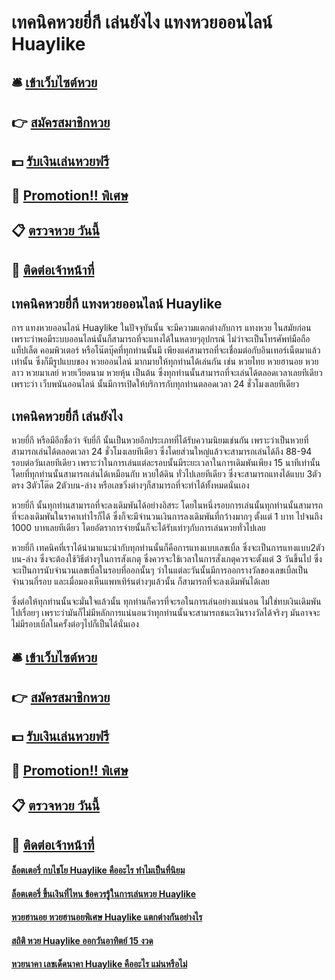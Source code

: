 # เทคนิคหวยยี่กี เล่นยังไง แทงหวยออนไลน์ Huaylike

## 🛎 [เข้าเว็บไซต์หวย](https://bit.ly/3qIkCzJ)
## 👉 [สมัครสมาชิกหวย](https://bit.ly/3qIkCzJ)
## 💵 [รับเงินเล่นหวยฟรี](https://bit.ly/3RPwrzS)
## 👑 [Promotion!! พิเศษ](https://bit.ly/3RPwrzS)
## 📋 [ตรวจหวย วันนี้](https://bit.ly/3RPwrzS)
## 📱 [ติดต่อเจ้าหน้าที่](https://bit.ly/3RPwrzS)

## เทคนิคหวยยี่กี แทงหวยออนไลน์ Huaylike
การ แทงหวยออนไลน์ Huaylike ในปัจจุบันนั้น จะมีความแตกต่างกับการ แทงหวย ในสมัยก่อนเพราะว่าพอมีระบบออนไลน์นั้นก็สามารถที่จะแทงได้ในหลายๆอุปกรณ์ ไม่ว่าจะเป็นโทรศัพท์มือถือ แท็ปเล็ต คอมพิวเตอร์ หรือโน๊ตบุ๊คที่ทุกท่านนั้นมี เพียงแค่สามารถที่จะเชื่อมต่อกับอินเทอร์เน็ตมาแล้วเท่านั้น ซึ่งก็มีรูปแบบของ หวยออนไลน์ มากมายให้ทุกท่านได้เล่นกัน เช่น หวยไทย หวยฮานอย หวยลาว หวยมาเลย์ หวยเวียดนาม หวยหุ้น เป็นต้น ซึ่งทุกท่านนั้นสามารถที่จะเล่นได้ตลอดเวลาเลยทีเดียว เพราะว่า เว็บพนันออนไลน์ นั้นมีการเปิดให้บริการกับทุกท่านตลอดเวลา 24 ชั่วโมงเลยทีเดียว

## เทคนิคหวยยี่กี เล่นยังไง
หวยยี่กี หรือมีอีกชื่อว่า จับยี่กี นั้นเป็นหวยอีกประเภทที่ได้รับความนิยมเช่นกัน เพราะว่าเป็นหวยที่สามารถเล่นได้ตลอดเวลา 24 ชั่วโมงเลยทีเดียว ซึ่งโดยส่วนใหญ่แล้วจะสามารถเล่นได้ถึง 88-94 รอบต่อวันเลยทีเดียว เพราะว่าในการเล่นแต่ละรอบนั้นมีระยะเวลาในการเดิมพันเพียง 15 นาทีเท่านั้น โดยที่ทุกท่านนั้นสามารถเล่นได้เหมือนกับ หวยใต้ดิน ทั่วไปเลยทีเดียว ซึ่งจะสามารถแทงได้แบบ 3ตัวตรง 3ตัวโต๊ด 2ตัวบน-ล่าง หรือเลขวิ่งต่างๆก็สามารถที่จะทำได้ทั้งหมดนั่นเอง

หวยยี่กี นั้นทุกท่านสามารถที่จะลงเดิมพันได้อย่างอิสระ โดยในหนึ่งรอบการเล่นนั้นทุกท่านนั้นสามารถที่จะลงเดิมพันในราคาเท่าไรก็ได้ ซึ่งก็จะมีจำนวนเงินการลงเดิมพันที่กว้างมากๆ ตั้งแต่ 1 บาท ไปจนถึง 1000 บาทเลยทีเดียว โดยอัตราการจ่ายนั้นก็จะได้รับเท่าๆกับการเล่นหวยทั่วไปเลย

หวยยี่กี เทคนิคที่เราได้นำมาแนะนำกับทุกท่านนั้นก็คือการแทงแบบเลขเบิ้ล ซึ่งจะเป็นการแทงแบบ2ตัว บน-ล่าง ซึ่งจะต้องใช้วิธีต่างๆในการสังเกตุ ซึ่งควรจะใช้เวลาในการสั่งเกตุควรจะตั้งแต่ 3 วันขึ้นไป ซึ่งจะเป็นการนับจำนวนเลขเบิ้ลในรอบที่ออกนั้นๆ ว่าในแต่ละวันนั้นมีการออกรางวัลของเลขเบิ้ลเป็นจำนวนกี่รอบ และเมื่อมองเห็นแพทเทิร์นต่างๆแล้วนั้น ก็สามารถที่จะลงเดิมพันได้เลย

ซึ่งต่อให้ทุกท่านนั้นจะมั่นใจแล้วนั้น ทุกท่านก็ควรที่จะรอในการเล่นอย่างแน่นอน ไม่ใช่ทบเงินเดิมพันไปเรื่อยๆ เพราะว่ามันก็ไม่มีหลักการแน่นอนว่าทุกท่านนั้นจะสามารถชนะเงินรางวัลได้จริงๆ มันอาจจะไม่มีรอบเบิ้ลในครั้งต่อๆไปก็เป็นได้นั่นเอง

## 🛎 [เข้าเว็บไซต์หวย](https://bit.ly/3qIkCzJ)
## 👉 [สมัครสมาชิกหวย](https://bit.ly/3qIkCzJ)
## 💵 [รับเงินเล่นหวยฟรี](https://bit.ly/3RPwrzS)
## 👑 [Promotion!! พิเศษ](https://bit.ly/3RPwrzS)
## 📋 [ตรวจหวย วันนี้](https://bit.ly/3RPwrzS)
## 📱 [ติดต่อเจ้าหน้าที่](https://bit.ly/3RPwrzS)

#### [ล็อตเตอรี่ กบไชโย Huaylike คืออะไร ทำไมเป็นที่นิยม](https://atom.io/themes/ล็อตเตอรี่%20กบไชโย%20Huaylike%20คืออะไร%20ทำไมเป็นที่นิยม)
#### [ล็อตเตอรี่ ขึ้นเงินที่ไหน ข้อควรรู้ในการเล่นหวย Huaylike](https://atom.io/themes/ล็อตเตอรี่%20ขึ้นเงินที่ไหน%20ข้อควรรู้ในการเล่นหวย%20Huaylike)
#### [หวยฮานอย หวยฮานอยพิเศษ Huaylike แตกต่างกันอย่างไร](https://atom.io/themes/หวยฮานอย%20หวยฮานอยพิเศษ%20Huaylike%20แตกต่างกันอย่างไร)
#### [สถิติ หวย Huaylike ออกวันอาทิตย์ 15 งวด](https://atom.io/themes/สถิติ%20หวย%20Huaylike%20ออกวันอาทิตย์%2015%20งวด)
#### [หวยนาคา เลขเด็ดนาคา Huaylike คืออะไร แม่นหรือไม่](https://atom.io/themes/หวยนาคา%20เลขเด็ดนาคา%20Huaylike%20คืออะไร%20แม่นหรือไม่)